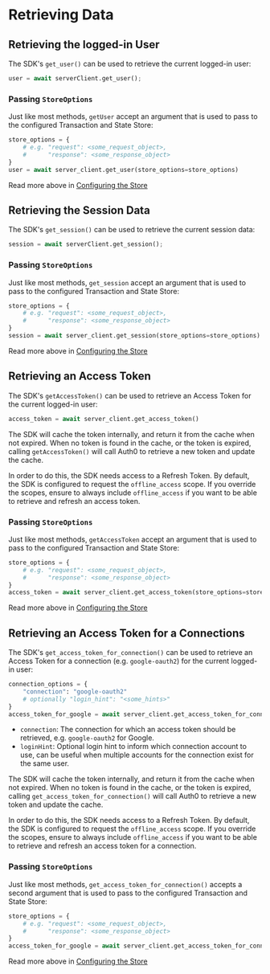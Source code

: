 # Retrieving Data

## Retrieving the logged-in User

The SDK's `get_user()` can be used to retrieve the current logged-in user:

```python
user = await serverClient.get_user();
```

### Passing `StoreOptions`

Just like most methods, `getUser` accept an argument that is used to pass to the configured Transaction and State Store:

```python
store_options = {
    # e.g. "request": <some_request_object>,
    #      "response": <some_response_object>
}
user = await server_client.get_user(store_options=store_options)
```

Read more above in [Configuring the Store](#configuring-the-store)

## Retrieving the Session Data

The SDK's `get_session()` can be used to retrieve the current session data:

```python
session = await serverClient.get_session();
```

### Passing `StoreOptions`

Just like most methods, `get_session` accept an argument that is used to pass to the configured Transaction and State Store:

```python
store_options = {
    # e.g. "request": <some_request_object>,
    #      "response": <some_response_object>
}
session = await server_client.get_session(store_options=store_options)
```

Read more above in [Configuring the Store](#configuring-the-store)

## Retrieving an Access Token

The SDK's `getAccessToken()` can be used to retrieve an Access Token for the current logged-in user:

```python
access_token = await server_client.get_access_token()
```

The SDK will cache the token internally, and return it from the cache when not expired. When no token is found in the cache, or the token is expired, calling `getAccessToken()` will call Auth0 to retrieve a new token and update the cache.

In order to do this, the SDK needs access to a Refresh Token. By default, the SDK is configured to request the `offline_access` scope. If you override the scopes, ensure to always include `offline_access` if you want to be able to retrieve and refresh an access token.

### Passing `StoreOptions`

Just like most methods, `getAccessToken` accept an argument that is used to pass to the configured Transaction and State Store:

```python
store_options = {
    # e.g. "request": <some_request_object>,
    #      "response": <some_response_object>
}
access_token = await server_client.get_access_token(store_options=store_options)
```

Read more above in [Configuring the Store](#configuring-the-store)

## Retrieving an Access Token for a Connections

The SDK's `get_access_token_for_connection()` can be used to retrieve an Access Token for a connection (e.g. `google-oauth2`) for the current logged-in user:

```python
connection_options = {
    "connection": "google-oauth2"
    # optionally "login_hint": "<some_hints>"
}
access_token_for_google = await server_client.get_access_token_for_connection(connection_options)

```

- `connection`: The connection for which an access token should be retrieved, e.g. `google-oauth2` for Google.
- `loginHint`: Optional login hint to inform which connection account to use, can be useful when multiple accounts for the connection exist for the same user. 

The SDK will cache the token internally, and return it from the cache when not expired. When no token is found in the cache, or the token is expired, calling `get_access_token_for_connection()` will call Auth0 to retrieve a new token and update the cache.

In order to do this, the SDK needs access to a Refresh Token. By default, the SDK is configured to request the `offline_access` scope. If you override the scopes, ensure to always include `offline_access` if you want to be able to retrieve and refresh an access token for a connection.

### Passing `StoreOptions`

Just like most methods, `get_access_token_for_connection()` accepts a second argument that is used to pass to the configured Transaction and State Store:

```python
store_options = {
    # e.g. "request": <some_request_object>,
    #      "response": <some_response_object>
}
access_token_for_google = await server_client.get_access_token_for_connection(connection_options, store_options=store_options)
```

Read more above in [Configuring the Store](#configuring-the-store)
